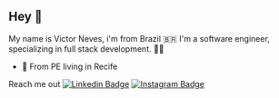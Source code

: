 ## Hey 🖖

My name is Victor Neves, i'm from Brazil 🇧🇷 I'm a software engineer, specializing in full stack development. 👨‍💻

- 📍 From PE living in Recife 

Reach me out 
[![Linkedin Badge](https://img.shields.io/badge/-LinkedIn-blue?style=flat-square&logo=Linkedin&logoColor=white&link=https://www.linkedin.com/in/isadora-rodrigues-stangarlin-48402b141/)](https://www.linkedin.com/in/victor-neves-7b25341b9/)
[![Instagram Badge](https://img.shields.io/badge/-Instagram-violet?style=flat-square&logo=Instagram&logoColor=white&link=https://www.instagram.com/papodedev/)](https://www.instagram.com/victor.neves___/) 



